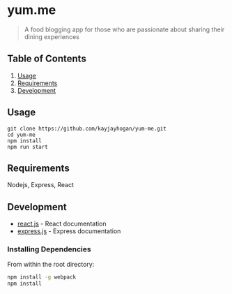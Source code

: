# yum.me

> A food blogging app for those who are passionate about sharing their dining experiences

## Table of Contents

1. [Usage](#Usage)
1. [Requirements](#requirements)
1. [Development](#development)

## Usage

```
git clone https://github.com/kayjayhogan/yum-me.git
cd yum-me
npm install
npm run start
```

## Requirements

Nodejs, Express, React

## Development

* [react.js](https://reactjs.org/docs/getting-started.html) - React documentation
* [express.js](https://expressjs.com/en/api.html) - Express documentation

### Installing Dependencies

From within the root directory:

```sh
npm install -g webpack
npm install
```

